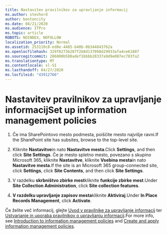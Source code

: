 ```yaml
---
title: Nastavitev pravilnikov za upravljanje informacij
ms.author: stevhord
author: bentoncity
ms.date: 04/21/2020
ms.audience: ITPro
ms.topic: article
ROBOTS: NOINDEX, NOFOLLOW
localization_priority: Normal
ms.assetid: 253110c8-ed8e-4485-b40b-0b344843762a
ms.openlocfilehash: 329f8273b287f2b8d137098d29933afa4ce6188f
ms.sourcegitcommit: 286000b588adef1bbbb28337a9d9e087ec783fa2
ms.translationtype: MT
ms.contentlocale: sl-SI
ms.lasthandoff: 04/27/2020
ms.locfileid: "43912766"
---
```

# <a name="set-up-information-management-policies"></a><span data-ttu-id="a693b-102">Nastavitev pravilnikov za upravljanje informacij</span><span class="sxs-lookup"><span data-stu-id="a693b-102">Set up information management policies</span></span>

1. <span data-ttu-id="a693b-103">Če ima SharePointovo mesto podmesta, poiščite mesto najvišje ravni.</span><span class="sxs-lookup"><span data-stu-id="a693b-103">If the SharePoint site has subsites, browse to the top-level site.</span></span>
    
2. <span data-ttu-id="a693b-104">Kliknite **Nastavitve**in nato **Nastavitve mesta**.</span><span class="sxs-lookup"><span data-stu-id="a693b-104">Click **Settings**, and then click **Site Settings**.</span></span> <span data-ttu-id="a693b-105">Če je mesto spletno mesto, povezano s skupino Microsoft 365, kliknite **Nastavitve**, kliknite **Vsebina mesta**in nato **Nastavitve mesta**.</span><span class="sxs-lookup"><span data-stu-id="a693b-105">If the site is an Microsoft 365 group-connected site, click **Settings**, click **Site Contents**, and then click **Site Settings**.</span></span>
    
3. <span data-ttu-id="a693b-106">V razdelku **skrbništvo zbirke mest**kliknite **funkcije zbirke mest**.</span><span class="sxs-lookup"><span data-stu-id="a693b-106">Under **Site Collection Administration**, click **Site collection features**.</span></span>
    
4. <span data-ttu-id="a693b-107">**V razdelku upravljanje zapisov mesta**kliknite **Aktiviraj**.</span><span class="sxs-lookup"><span data-stu-id="a693b-107">Under **In Place Records Management**, click **Activate**.</span></span>
    
<span data-ttu-id="a693b-108">Če želite več informacij, glejte [Uvod v pravilnike za upravljanje informacij](https://go.microsoft.com/fwlink/?linkid=404239) ter [Ustvarjanje in uporaba pravilnikov o upravljanju informacij](https://go.microsoft.com/fwlink/?linkid=2003916).</span><span class="sxs-lookup"><span data-stu-id="a693b-108">For more info, see [Introduction to information management policies](https://go.microsoft.com/fwlink/?linkid=404239) and [Create and apply information management policies](https://go.microsoft.com/fwlink/?linkid=2003916).</span></span>
  

